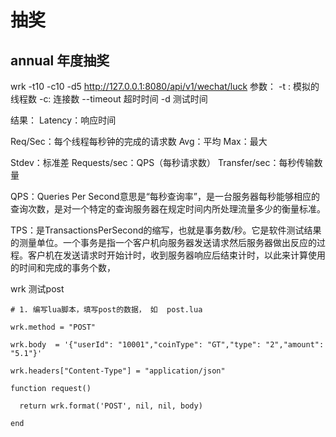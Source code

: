 # 抽奖

## annual 年度抽奖


 wrk -t10 -c10 -d5 http://127.0.0.1:8080/api/v1/wechat/luck
 参数：
 -t : 模拟的线程数
 -c: 连接数
 --timeout 超时时间
 -d 测试时间
 
 结果：
 Latency：响应时间

 Req/Sec：每个线程每秒钟的完成的请求数
 Avg：平均
 Max：最大
 
Stdev：标准差
Requests/sec：QPS（每秒请求数）
Transfer/sec：每秒传输数量

QPS：Queries Per Second意思是“每秒查询率”，是一台服务器每秒能够相应的查询次数，是对一个特定的查询服务器在规定时间内所处理流量多少的衡量标准。

TPS：是TransactionsPerSecond的缩写，也就是事务数/秒。它是软件测试结果的测量单位。一个事务是指一个客户机向服务器发送请求然后服务器做出反应的过程。客户机在发送请求时开始计时，收到服务器响应后结束计时，以此来计算使用的时间和完成的事务个数，

wrk 测试post
```
# 1. 编写lua脚本，填写post的数据， 如  post.lua

wrk.method = "POST"

wrk.body  = '{"userId": "10001","coinType": "GT","type": "2","amount": "5.1"}'

wrk.headers["Content-Type"] = "application/json"

function request()

  return wrk.format('POST', nil, nil, body)

end

# 2. 执行wrk，开始压力测试:

wrk -t 16 -c 100 -d 30s --latency --timeout 5s -s post.lua http://localhost:8021/m/zh/order/new 

# wrk参数用法网上很多介绍，此处不再祥述

```


// atomic.AddInt() 原子操作
